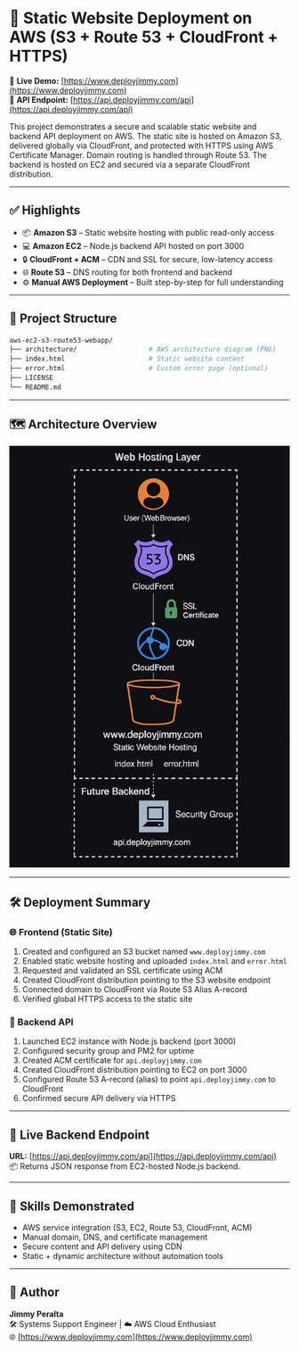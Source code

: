 # 🚀 Static Website Deployment on AWS (S3 + Route 53 + CloudFront + HTTPS)

🔗 **Live Demo:** [https://www.deployjimmy.com](https://www.deployjimmy.com)  
🔗 **API Endpoint:** [https://api.deployjimmy.com/api](https://api.deployjimmy.com/api)

This project demonstrates a secure and scalable static website and backend API deployment on AWS. The static site is hosted on Amazon S3, delivered globally via CloudFront, and protected with HTTPS using AWS Certificate Manager. Domain routing is handled through Route 53. The backend is hosted on EC2 and secured via a separate CloudFront distribution.

---

## ✅ Highlights

- 📦 **Amazon S3** – Static website hosting with public read-only access  
- 💻 **Amazon EC2** – Node.js backend API hosted on port 3000  
- 🔒 **CloudFront + ACM** – CDN and SSL for secure, low-latency access  
- 🌐 **Route 53** – DNS routing for both frontend and backend  
- ⚙️ **Manual AWS Deployment** – Built step-by-step for full understanding  

---

## 📁 Project Structure

```bash
aws-ec2-s3-route53-webapp/
├── architecture/                  # AWS architecture diagram (PNG)
├── index.html                     # Static website content
├── error.html                     # Custom error page (optional)
├── LICENSE
└── README.md
```

---

## 🗺️ Architecture Overview

![Architecture Diagram](architecture/aws-ec2-s3-route53.png)

---

## 🛠 Deployment Summary

### 🌐 Frontend (Static Site)

1. Created and configured an S3 bucket named `www.deployjimmy.com`
2. Enabled static website hosting and uploaded `index.html` and `error.html`
3. Requested and validated an SSL certificate using ACM
4. Created CloudFront distribution pointing to the S3 website endpoint
5. Connected domain to CloudFront via Route 53 Alias A-record
6. Verified global HTTPS access to the static site

### 🔧 Backend API

1. Launched EC2 instance with Node.js backend (port 3000)
2. Configured security group and PM2 for uptime
3. Created ACM certificate for `api.deployjimmy.com`
4. Created CloudFront distribution pointing to EC2 on port 3000
5. Configured Route 53 A-record (alias) to point `api.deployjimmy.com` to CloudFront
6. Confirmed secure API delivery via HTTPS

---

## 🔗 Live Backend Endpoint

**URL:** [https://api.deployjimmy.com/api](https://api.deployjimmy.com/api)  
📦 Returns JSON response from EC2-hosted Node.js backend.

---

## 🧠 Skills Demonstrated

- AWS service integration (S3, EC2, Route 53, CloudFront, ACM)  
- Manual domain, DNS, and certificate management  
- Secure content and API delivery using CDN  
- Static + dynamic architecture without automation tools  

---

## 👤 Author

**Jimmy Peralta**  
🛠️ Systems Support Engineer | ☁️ AWS Cloud Enthusiast  
🌐 [https://www.deployjimmy.com](https://www.deployjimmy.com)